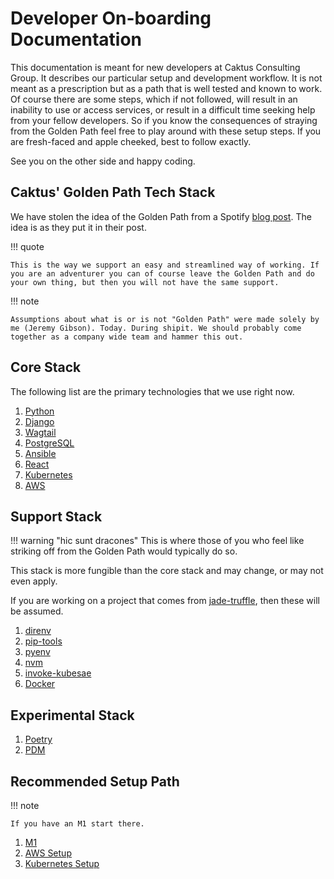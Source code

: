 # Developer On-boarding Documentation

This documentation is meant for new developers at Caktus Consulting Group. It describes our particular
setup and development workflow. It is not meant as a prescription but as a path that is well tested and
known to work. Of course there are some steps, which if not followed, will result in an inability to use or 
access services, or result in a difficult time seeking help from your fellow developers. So if you know the 
consequences of straying from the Golden Path feel free to play around with these setup steps. If you are 
fresh-faced and apple cheeked, best to follow exactly.

See you on the other side and happy coding.

## Caktus' Golden Path Tech Stack

We have stolen the idea of the Golden Path from a Spotify [blog post](https://engineering.atspotify.com/2020/08/17/how-we-use-golden-paths-to-solve-fragmentation-in-our-software-ecosystem/). The idea is as they put it in their post.

!!! quote

    This is the way we support an easy and streamlined way of working. If you are an adventurer you can of course leave the Golden Path and do your own thing, but then you will not have the same support.


!!! note

    Assumptions about what is or is not "Golden Path" were made solely by me (Jeremy Gibson). Today. During shipit. We should probably come together as a company wide team and hammer this out.

## Core Stack
The following list are the primary technologies that we use right now.

1. [Python](https://www.python.org/ "Readability counts")
1. [Django](https://www.djangoproject.com/ "The web framework for perfectionists with deadlines")
1. [Wagtail](https://wagtail.io/ "Wagtail, the powerful CMS for modern websites")
1. [PostgreSQL](https://www.postgresql.org/ "An open source object-relational database system")
1. [Ansible](https://www.ansible.com/ "A foundation for building and operating automation across an organization")
1. [React](https://reactjs.org/ "A JavaScript library for building user interfaces") 
1. [Kubernetes](https://kubernetes.io/ "An open-source system for automating deployment, scaling, and management of containerized applications")
1. [AWS](https://aws.amazon.com/ "Amazon Web Services Cloud Services")

## Support Stack

!!! warning "hic sunt dracones"
    This is where those of you who feel like striking off from the Golden Path would typically do so. 

This stack is more fungible than the core stack and may change, or may not even apply. 

If you are working on a project that comes from [jade-truffle](https://github.com/caktus/jade-truffle "The smallest Caktus project"), then these will be assumed.  


1. [direnv](https://direnv.net/ "Unclutter your profile")
1. [pip-tools](https://github.com/jazzband/pip-tools "command line tools to help you keep your pip-based packages fresh") 
1. [pyenv](https://github.com/pyenv/pyenv "pyenv lets you easily switch between multiple versions of Python")
1. [nvm](https://github.com/nvm-sh/nvm "Node Version Manager - POSIX-compliant bash script to manage multiple active node.js versions")
1. [invoke-kubesae](https://github.com/caktus/invoke-kubesae, "For running tasks in projects")
1. [Docker](https://www.docker.com/ "Build, share, and run any app, anywhere")


## Experimental Stack

1. [Poetry](https://python-poetry.org/ "Python Packaging and Dependency Mangement made easy")
1. [PDM](https://github.com/pdm-project/pdm "A modern Python package manager with PEP 582 support")

## Recommended Setup Path

!!! note

    If you have an M1 start there.

1. [M1](./M1.md)
1. [AWS Setup](./AWS.md)
1. [Kubernetes Setup](./kubernetes.md)
